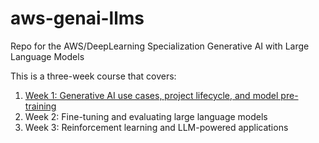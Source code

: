 # aws-genai-llms
Repo for the AWS/DeepLearning Specialization Generative AI with Large Language Models

This is a three-week course that covers: 

1. [Week 1: Generative AI use cases, project lifecycle, and model pre-training](week1)
2. Week 2: Fine-tuning and evaluating large language models
3. Week 3: Reinforcement learning and LLM-powered applications



